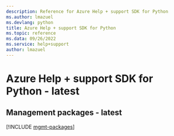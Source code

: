 ```yaml
---
description: Reference for Azure Help + support SDK for Python
ms.author: lmazuel
ms.devlang: python
title: Azure Help + support SDK for Python
ms.topic: reference
ms.data: 09/26/2022
ms.service: help+support
author: lmazuel
---
```

# Azure Help + support SDK for Python - latest

## Management packages - latest
[!INCLUDE [mgmt-packages](help-+-support-mgmt-index.md)]
